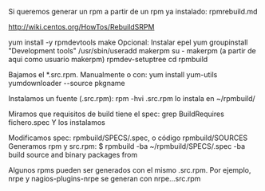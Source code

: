 Si queremos generar un rpm a partir de un rpm ya instalado: rpmrebuild.md

http://wiki.centos.org/HowTos/RebuildSRPM

yum install -y rpmdevtools make
Opcional:
  Instalar epel
  yum groupinstall "Development tools"
/usr/sbin/useradd makerpm
su - makerpm
(a partir de aqui como usuario makerpm)
rpmdev-setuptree
cd rpmbuild

Bajamos el *.src.rpm. 
Manualmente o con:
  yum install yum-utils
  yumdownloader --source pkgname

Instalamos un fuente (.src.rpm): 
rpm -hvi <paquete>.src.rpm
  lo instala en ~/rpmbuild/

Miramos que requisitos de build tiene el spec:
grep BuildRequires fichero.spec
Y los instalamos

Modificamos spec: rpmbuild/SPECS/<nombre>.spec, o código rpmbuild/SOURCES
Generamos rpm y src.rpm:
$ rpmbuild -ba ~/rpmbuild/SPECS/<nombre>.spec
  -ba  build source and binary packages from <specfile>



Algunos rpms pueden ser generados con el mismo .src.rpm.
Por ejemplo, nrpe y nagios-plugins-nrpe se generan con nrpe...src.rpm
